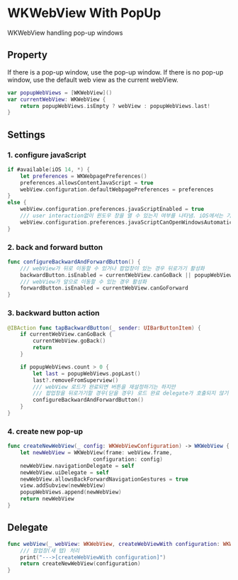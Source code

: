 # WKWebView With PopUp
WKWebView handling pop-up windows

## Property
If there is a pop-up window, use the pop-up window. If there is no pop-up window, use the default web view as the current webView.
```swift
var popupWebViews = [WKWebView]()
var currentWebView: WKWebView {
    return popupWebViews.isEmpty ? webView : popupWebViews.last!
}
```

## Settings
### 1. configure javaScript
```swift
if #available(iOS 14, *) {
    let preferences = WKWebpagePreferences()
    preferences.allowsContentJavaScript = true
    webView.configuration.defaultWebpagePreferences = preferences
}
else {
    webView.configuration.preferences.javaScriptEnabled = true
    /// user interaction없이 윈도우 창을 열 수 있는지 여부를 나타냄. iOS에서는 기본값이 false이다.
    webView.configuration.preferences.javaScriptCanOpenWindowsAutomatically = true
}
```

### 2. back and forward button
```swift
func configureBackwardAndForwardButton() {
    /// webView가 뒤로 이동할 수 있거나 팝업창이 있는 경우 뒤로가기 활성화
    backwardButton.isEnabled = currentWebView.canGoBack || popupWebViews.count > 0
    /// webView가 앞으로 이동할 수 있는 경우 활성화
    forwardButton.isEnabled = currentWebView.canGoForward
}
```

### 3. backward button action
```swift
@IBAction func tapBackwardButton(_ sender: UIBarButtonItem) {
    if currentWebView.canGoBack {
        currentWebView.goBack()
        return
    }

    if popupWebViews.count > 0 {
        let last = popupWebViews.popLast()
        last?.removeFromSuperview()
        /// webView 로드가 완료되면 버튼을 재설정하기는 하지만
        /// 팝업창을 뒤로가기할 경우(닫을 경우) 로드 완료 delegate가 호출되지 않기 때문에 이곳에서 버튼을 재설정한다.
        configureBackwardAndForwardButton()
    }
}
```

### 4. create new pop-up
```swift
func createNewWebView(_ config: WKWebViewConfiguration) -> WKWebView {
    let newWebView = WKWebView(frame: webView.frame,
                           configuration: config)
    newWebView.navigationDelegate = self
    newWebView.uiDelegate = self
    newWebView.allowsBackForwardNavigationGestures = true
    view.addSubview(newWebView)
    popupWebViews.append(newWebView)
    return newWebView
}
```

## Delegate
```swift
func webView(_ webView: WKWebView, createWebViewWith configuration: WKWebViewConfiguration, for navigationAction: WKNavigationAction, windowFeatures: WKWindowFeatures) -> WKWebView? {
    /// 팝업창(새 탭) 처리
    print("--->[createWebViewWith configuration]")
    return createNewWebView(configuration)
}
```

